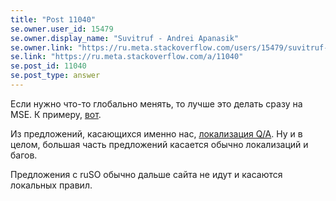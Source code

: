 ```yaml
---
title: "Post 11040"
se.owner.user_id: 15479
se.owner.display_name: "Suvitruf - Andrei Apanasik"
se.owner.link: "https://ru.meta.stackoverflow.com/users/15479/suvitruf-andrei-apanasik"
se.link: "https://ru.meta.stackoverflow.com/a/11040"
se.post_id: 11040
se.post_type: answer
---
```

<p>Если нужно что-то глобально менять, то лучше это делать сразу на MSE. К примеру, <a href="https://meta.stackexchange.com/a/345667/260198">вот</a>.</p>
<p>Из предложений, касающихся именно нас, <a href="https://meta.stackexchange.com/q/347163/260198">локализация Q/A</a>. Ну и в целом, большая часть предложений касается обычно локализаций и багов.</p>
<p>Предложения с ruSO обычно дальше сайта не идут и касаются локальных правил.</p>
